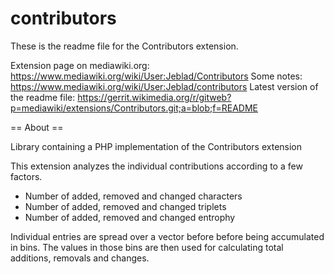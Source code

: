 # contributors

These is the readme file for the Contributors extension.

Extension page on mediawiki.org: https://www.mediawiki.org/wiki/User:Jeblad/Contributors
Some notes: https://www.mediawiki.org/wiki/User:Jeblad/contributors
Latest version of the readme file: https://gerrit.wikimedia.org/r/gitweb?p=mediawiki/extensions/Contributors.git;a=blob;f=README

== About ==

Library containing a PHP implementation of the Contributors extension

This extension analyzes the individual contributions according to a few factors.
* Number of added, removed and changed characters
* Number of added, removed and changed triplets
* Number of added, removed and changed entrophy

Individual entries are spread over a vector before before being accumulated in bins. The values in those bins
are then used for calculating total additions, removals and changes.
